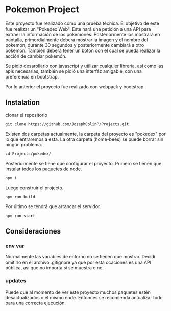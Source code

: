 # Pokemon Project

Este proyecto fue realizado como una prueba técnica. El objetivo de este fue realizar un "Pokedex Web". Este hará una petición a una API para extraer la información de los pokemones. Posteriormente los mostrará en pantalla, primordialmente deberá mostrar la imagen y el nombre del pokemon, durante 30 segundos y posteriormente cambiará a otro pokemón. También deberá tener un botón con el cual se pueda realizar la acción de cambiar pokemón.

Se pidió desarollarlo con javascript y utilizar cualquier librería, así como las apis necesarias, también se pidió una interfáz amigable, con una preferencia en bootstrap.

Por lo anterior el proyecto fue realizado con webpack y bootstrap.

## Instalation

clonar el repositorio

```
git clone https://github.com/JosephColinP/Projects.git
```

Existen dos carpetas actualmente, la carpeta del proyecto es "pokedex" por lo que entraremos a esta. La otra carpeta (home-bees) se puede borrar sin ningún problema.

```
cd Projects/pokedex/
```

Posteriormente se tiene que configurar el proyecto. Primero se tienen que instalar todos los paquetes de node.

```
npm i
```

Luego construir el projecto.

```
npm run build
```

Por último se tendrá que arrancar el servidor.

```
npm run start
```


## Consideraciones


### env var

Normalmente las variables de entorno no se tienen que mostrar. Decidí omitirlo en el archivo .gitignore ya que por esta ocaciones es una API pública, así que no importa si se muestra o no.


### updates

Puede que al momento de ver este proyecto muchos paquetes estén desactualizados o el mismo node. Entonces se recomienda actualizar todo para una correcta ejecución.


